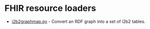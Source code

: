 # FHIR resource loaders

* [i2b2graphmap.py](i2b2graphmap.md) - Convert an RDF graph into a set of i2b2 tables.